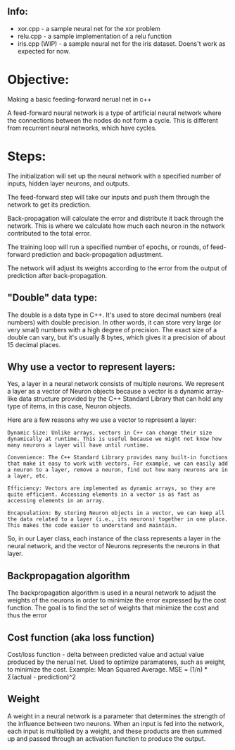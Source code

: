 ## Info:
- xor.cpp - a sample neural net for the xor problem
- relu.cpp - a sample implementation of a relu function
- iris.cpp (WIP) - a sample neural net for the iris dataset. Doens't work as expected for now.


# Objective:
Making a basic feeding-forward nerual net in c++

A feed-forward neural network is a type of artificial neural network where the connections between the nodes do not form a cycle. This is different from recurrent neural networks, which have cycles.

# Steps:

The initialization will set up the neural network with a specified number of inputs, hidden layer neurons, and outputs.

The feed-forward step will take our inputs and push them through the network to get its prediction.

Back-propagation will calculate the error and distribute it back through the network. This is where we calculate how much each neuron in the network contributed to the total error.

The training loop will run a specified number of epochs, or rounds, of feed-forward prediction and back-propagation adjustment.

The network will adjust its weights according to the error from the output of prediction after back-propagation.

## "Double" data type:
The double is a data type in C++. It's used to store decimal numbers (real numbers) with double precision. In other words, it can store very large (or very small) numbers with a high degree of precision. The exact size of a double can vary, but it's usually 8 bytes, which gives it a precision of about 15 decimal places.

## Why use a vector to represent layers:
Yes, a layer in a neural network consists of multiple neurons. We represent a layer as a vector of Neuron objects because a vector is a dynamic array-like data structure provided by the C++ Standard Library that can hold any type of items, in this case, Neuron objects.

Here are a few reasons why we use a vector to represent a layer:

    Dynamic Size: Unlike arrays, vectors in C++ can change their size dynamically at runtime. This is useful because we might not know how many neurons a layer will have until runtime.

    Convenience: The C++ Standard Library provides many built-in functions that make it easy to work with vectors. For example, we can easily add a neuron to a layer, remove a neuron, find out how many neurons are in a layer, etc.

    Efficiency: Vectors are implemented as dynamic arrays, so they are quite efficient. Accessing elements in a vector is as fast as accessing elements in an array.

    Encapsulation: By storing Neuron objects in a vector, we can keep all the data related to a layer (i.e., its neurons) together in one place. This makes the code easier to understand and maintain.

So, in our Layer class, each instance of the class represents a layer in the neural network, and the vector of Neurons represents the neurons in that layer.

## Backpropagation algorithm
The backpropagation algorithm is used in a neural network to adjust the weights of the neurons in order to minimize the error expressed by the cost function. The goal is to find the set of weights that minimize the cost and thus the error

## Cost function (aka loss function)
Cost/loss function - delta between predicted value and actual value produced by the nerual net. Used to optimize paramateres, such as weight, to minimize the cost.
Example: Mean Squared Average. MSE = (1/n) * Σ(actual - prediction)^2

## Weight
A weight in a neural network is a parameter that determines the strength of the influence between two neurons. When an input is fed into the network, each input is multiplied by a weight, and these products are then summed up and passed through an activation function to produce the output. 

